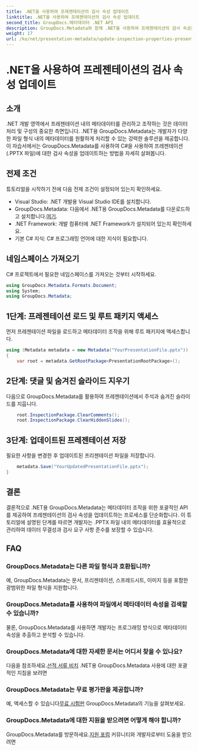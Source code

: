```yaml
---
title: .NET을 사용하여 프레젠테이션의 검사 속성 업데이트
linktitle: .NET을 사용하여 프레젠테이션의 검사 속성 업데이트
second_title: GroupDocs.메타데이터 .NET API
description: GroupDocs.Metadata와 함께 .NET을 사용하여 프레젠테이션의 검사 속성을 업데이트하는 방법을 알아보세요. .PPTX 파일에 대한 쉽고 효율적인 메타데이터 조작.
weight: 17
url: /ko/net/presentation-metadata/update-inspection-properties-presentations/
---
```


# .NET을 사용하여 프레젠테이션의 검사 속성 업데이트

## 소개
.NET 개발 영역에서 프레젠테이션 내의 메타데이터를 관리하고 조작하는 것은 데이터 처리 및 구성의 중요한 측면입니다. .NET용 GroupDocs.Metadata는 개발자가 다양한 파일 형식 내의 메타데이터를 원활하게 처리할 수 있는 강력한 솔루션을 제공합니다. 이 자습서에서는 GroupDocs.Metadata를 사용하여 C#을 사용하여 프레젠테이션(.PPTX 파일)에 대한 검사 속성을 업데이트하는 방법을 자세히 살펴봅니다.
## 전제 조건
튜토리얼을 시작하기 전에 다음 전제 조건이 설정되어 있는지 확인하세요.
- Visual Studio: .NET 개발용 Visual Studio IDE를 설치합니다.
-  GroupDocs.Metadata: 다음에서 .NET용 GroupDocs.Metadata를 다운로드하고 설치합니다.[여기](https://releases.groupdocs.com/metadata/net/).
- .NET Framework: 개발 컴퓨터에 .NET Framework가 설치되어 있는지 확인하세요.
- 기본 C# 지식: C# 프로그래밍 언어에 대한 지식이 필요합니다.

## 네임스페이스 가져오기
C# 프로젝트에서 필요한 네임스페이스를 가져오는 것부터 시작하세요.
```csharp
using GroupDocs.Metadata.Formats.Document;
using System;
using GroupDocs.Metadata;
```
## 1단계: 프레젠테이션 로드 및 루트 패키지 액세스
먼저 프레젠테이션 파일을 로드하고 메타데이터 조작을 위해 루트 패키지에 액세스합니다.

```csharp
using (Metadata metadata = new Metadata("YourPresentationFile.pptx"))
{
    var root = metadata.GetRootPackage<PresentationRootPackage>();
```
## 2단계: 댓글 및 숨겨진 슬라이드 지우기
다음으로 GroupDocs.Metadata를 활용하여 프레젠테이션에서 주석과 숨겨진 슬라이드를 지웁니다.

```csharp
    root.InspectionPackage.ClearComments();
    root.InspectionPackage.ClearHiddenSlides();
```
## 3단계: 업데이트된 프레젠테이션 저장
필요한 사항을 변경한 후 업데이트된 프리젠테이션 파일을 저장합니다.

```csharp
    metadata.Save("YourUpdatedPresentationFile.pptx");
}
```

## 결론
결론적으로 .NET용 GroupDocs.Metadata는 메타데이터 조작을 위한 포괄적인 API를 제공하여 프레젠테이션의 검사 속성을 업데이트하는 프로세스를 단순화합니다. 이 튜토리얼에 설명된 단계를 따르면 개발자는 .PPTX 파일 내의 메타데이터를 효율적으로 관리하여 데이터 무결성과 검사 요구 사항 준수를 보장할 수 있습니다.

## FAQ
### GroupDocs.Metadata는 다른 파일 형식과 호환됩니까?
예, GroupDocs.Metadata는 문서, 프리젠테이션, 스프레드시트, 이미지 등을 포함한 광범위한 파일 형식을 지원합니다.
### GroupDocs.Metadata를 사용하여 파일에서 메타데이터 속성을 검색할 수 있습니까?
물론, GroupDocs.Metadata를 사용하면 개발자는 프로그래밍 방식으로 메타데이터 속성을 추출하고 분석할 수 있습니다.
### GroupDocs.Metadata에 대한 자세한 문서는 어디서 찾을 수 있나요?
 다음을 참조하세요.[선적 서류 비치](https://tutorials.groupdocs.com/metadata/net/) .NET용 GroupDocs.Metadata 사용에 대한 포괄적인 지침을 보려면
### GroupDocs.Metadata는 무료 평가판을 제공합니까?
 예, 액세스할 수 있습니다[무료 시험판](https://releases.groupdocs.com/) GroupDocs.Metadata의 기능을 살펴보세요.
### GroupDocs.Metadata에 대한 지원을 받으려면 어떻게 해야 합니까?
 GroupDocs.Metadata를 방문하세요.[지원 포럼](https://forum.groupdocs.com/c/metadata/14) 커뮤니티와 개발자로부터 도움을 받으려면